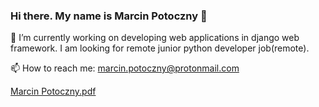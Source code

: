 ### Hi there. My name is Marcin Potoczny 👋

🌱 I’m currently working on developing web applications in django web framework. I am looking for remote junior python developer job(remote).

📫 How to reach me: 
marcin.potoczny@protonmail.com

<!--
**marpot/marpot** is a ✨ _special_ ✨ repository because its `README.md` (this file) appears on your GitHub profile.

Here are some ideas to get you started:

- 🔭 I’m currently working on ...
- 🌱 I’m currently learning ...
- 👯 I’m looking to collaborate on ...
- 🤔 I’m looking for help with ...
- 💬 Ask me about ...
- 📫 How to reach me: ...
- 😄 Pronouns: ...
- ⚡ Fun fact: ...
-->
[Marcin Potoczny.pdf](https://github.com/marpot/marpot/files/13373620/Marcin.Potoczny.pdf)
